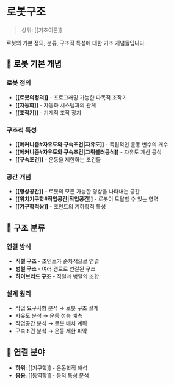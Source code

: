 # 로봇구조

> 상위: [[기초이론]]

로봇의 기본 정의, 분류, 구조적 특성에 대한 기초 개념들입니다.

## 🤖 로봇 기본 개념

### 로봇 정의
- **[[로봇의정의]]** - 프로그래밍 가능한 다목적 조작기
- **[[자동화]]** - 자동화 시스템과의 관계  
- **[[조작기]]** - 기계적 조작 장치

### 구조적 특성
- **[[메커니즘#자유도와 구속조건|자유도]]** - 독립적인 운동 변수의 개수
- **[[메커니즘#자유도와 구속조건|그뤼블러공식]]** - 자유도 계산 공식
- **[[구속조건]]** - 운동을 제한하는 조건들

### 공간 개념  
- **[[형상공간]]** - 로봇의 모든 가능한 형상을 나타내는 공간
- **[[위치기구학#작업공간|작업공간]]** - 로봇이 도달할 수 있는 영역
- **[[기구학적쌍]]** - 조인트의 기하학적 특성

## 🎯 구조 분류

### 연결 방식
- **직렬 구조** - 조인트가 순차적으로 연결
- **병렬 구조** - 여러 경로로 연결된 구조
- **하이브리드 구조** - 직렬과 병렬의 조합

### 설계 원리
- 작업 요구사항 분석 → 로봇 구조 설계
- 자유도 분석 → 운동 성능 예측
- 작업공간 분석 → 로봇 배치 계획
- 구속조건 분석 → 운동 제한 파악

## 🔗 연결 분야
- **하위**: [[기구학]] - 운동학적 해석
- **응용**: [[동역학]] - 동적 특성 분석

